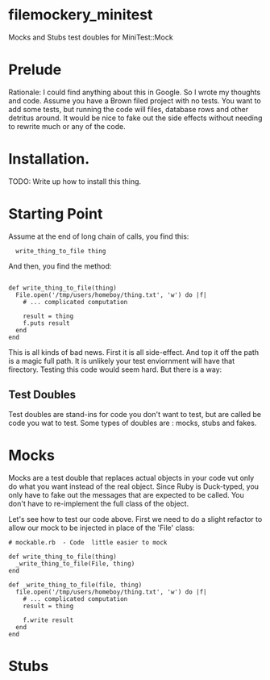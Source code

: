 # filemockery_minitest
Mocks and Stubs test doubles for MiniTest::Mock

# Prelude
Rationale: I could find anything about this in Google. So I wrote my thoughts and code.
Assume you have a Brown filed project with no tests. You want to add some tests, but running the code will files, database rows and other detritus around. It would be nice to fake out the side effects without needing to rewrite much or any of the code.

# Installation.
TODO: Write up how to install this thing.

# Starting Point
Assume at the end of long chain of calls, you find this:
```
  write_thing_to_file thing
```
And then, you find the method:
```

def write_thing_to_file(thing)
  File.open('/tmp/users/homeboy/thing.txt', 'w') do |f|
    # ... complicated computation

    result = thing
    f.puts result
  end
end
```

This is all kinds of bad news. First it is all side-effect. And top it off the path 
is a magic full path. It is unlikely your test enviornment will have that firectory.
Testing this code would seem hard. But there is a way:

## Test Doubles

Test doubles are stand-ins for code you don't want to test, but are called be code you wat to test.
Some types of doubles are : mocks, stubs and fakes.

# Mocks

Mocks are a test double that replaces actual objects in your code vut only do what 
you want instead of the real object. Since Ruby is Duck-typed, you only have to 
fake out the messages that are expected to be called. You don't have to re-implement the full class of the object.

Let's see how to test our code above. First we need to do a slight refactor to allow our mock to be injected in place of the 'File' class:

```
# mockable.rb  - Code  little easier to mock

def write_thing_to_file(thing)
  _write_thing_to_file(File, thing)
end

def _write_thing_to_file(file, thing)
  file.open('/tmp/users/homeboy/thing.txt', 'w') do |f|
    # ... complicated computation
    result = thing

    f.write result
  end
end
```

# Stubs
